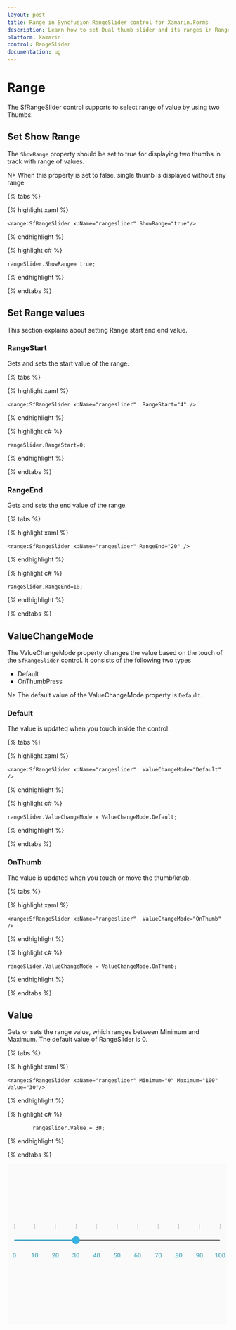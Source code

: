 ```yaml
---
layout: post
title: Range in Syncfusion RangeSlider control for Xamarin.Forms
description: Learn how to set Dual thumb slider and its ranges in RangeSlider control.
platform: Xamarin
control: RangeSlider
documentation: ug
---
```


# Range

The SfRangeSlider control supports to select range of value by using two Thumbs.

## Set Show Range

The `ShowRange` property should be set to true for displaying two thumbs in track with range of values.

N> When this property is set to false, single thumb is displayed without any range 

{% tabs %}

{% highlight xaml %}

	<range:SfRangeSlider x:Name="rangeslider" ShowRange="true"/>
	
{% endhighlight %}

{% highlight c# %}

	rangeSlider.ShowRange= true;

{% endhighlight %}

{% endtabs %}


## Set Range values

This section explains about setting Range start and end value.

### RangeStart

Gets and sets the start value of the range.

{% tabs %}

{% highlight xaml %}

	<range:SfRangeSlider x:Name="rangeslider"  RangeStart="4" />
	
{% endhighlight %}

{% highlight c# %}

	rangeSlider.RangeStart=0;

{% endhighlight %}

{% endtabs %}

### RangeEnd

Gets and sets the end value of the range.

{% tabs %}

{% highlight xaml %}

	<range:SfRangeSlider x:Name="rangeslider" RangeEnd="20" />
	
{% endhighlight %}

{% highlight c# %}

	rangeSlider.RangeEnd=10;

{% endhighlight  %}

{% endtabs %}

## ValueChangeMode

The ValueChangeMode property changes the value based on the touch of the `SfRangeSlider` control. It consists of the following two types

* Default
* OnThumbPress

N> The default value of the ValueChangeMode property is `Default`.


### Default

The value is updated when you touch inside the control.

{% tabs %}

{% highlight xaml %}

	<range:SfRangeSlider x:Name="rangeslider"  ValueChangeMode="Default" />
	
{% endhighlight %}

{% highlight c# %}

	rangeSlider.ValueChangeMode = ValueChangeMode.Default;

{% endhighlight %}

{% endtabs %}

### OnThumb

The value is updated when you touch or move the thumb/knob.

{% tabs %}

{% highlight xaml %}

	<range:SfRangeSlider x:Name="rangeslider"  ValueChangeMode="OnThumb" />
	
{% endhighlight %}

{% highlight c# %}

	rangeSlider.ValueChangeMode = ValueChangeMode.OnThumb;

{% endhighlight %}

{% endtabs %}


## Value

Gets or sets the range value, which ranges between Minimum and Maximum. The default value of RangeSlider is 0.

{% tabs %}

{% highlight xaml %}

	<range:SfRangeSlider x:Name="rangeslider" Minimum="0" Maximum="100" Value="30"/>
	
{% endhighlight %}

{% highlight c# %}

            rangeslider.Value = 30;

{% endhighlight  %}

{% endtabs %}

![Range value in SfRangeSlider in Xamarin.Forms](images/Value.jpg)
